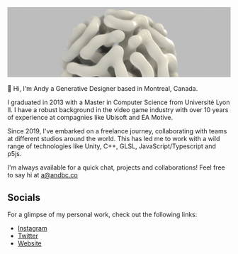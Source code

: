 ![](img/cover.jpg)

<p>👋 Hi, I'm Andy a Generative Designer based in Montreal, Canada.</p>

<p>I graduated in 2013 with a Master in Computer Science from Université Lyon II. I have a robust background in the video game industry with over 10 years of experience at compagnies like Ubisoft and EA Motive.</p>

<p>Since 2019, I've embarked on a freelance journey, collaborating with teams at different studios around the world. This has led me to work with a wild range of technologies like Unity, C++, GLSL, JavaScript/Typescript and p5js.</p>

I'm always available for a quick chat, projects and collaborations! Feel free to say hi at <a@andbc.co>

## Socials

For a glimpse of my personal work, check out the following links:
* [Instagram](https://www.instagram.com/andyduboc/)<br/>
* [Twitter](https://twitter.com/andyduboc)<br/>
* [Website](https://andbc.co/)<br/></p>
<!--
**andydbc/andydbc** is a ✨ _special_ ✨ repository because its `README.md` (this file) appears on your GitHub profile.

Here are some ideas to get you started:

- 🔭 I’m currently working on ...
- 🌱 I’m currently learning ...
- 👯 I’m looking to collaborate on ...
- 🤔 I’m looking for help with ...
- 💬 Ask me about ...
- 📫 How to reach me: ...
- 😄 Pronouns: ...
- ⚡ Fun fact: ...
-->
